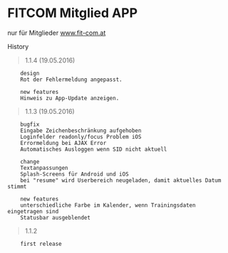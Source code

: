 FITCOM Mitglied APP
===========
nur für Mitglieder www.fit-com.at

History
> 1.1.4 (19.05.2016)
		
		design
		Rot der Fehlermeldung angepasst.
		
		new features
		Hinweis zu App-Update anzeigen.

> 1.1.3 (19.05.2016)
		
		bugfix
		Eingabe Zeichenbeschränkung aufgehoben
		Loginfelder readonly/focus Problem iOS
		Errormeldung bei AJAX Error
		Automatisches Ausloggen wenn SID nicht aktuell
		
		change
		Textanpassungen
		Splash-Screens für Android und iOS
		bei "resume" wird Userbereich neugeladen, damit aktuelles Datum stimmt
				
		new features
		unterschiedliche Farbe im Kalender, wenn Trainingsdaten eingetragen sind
		Statusbar ausgeblendet
		
		
> 1.1.2 

		first release